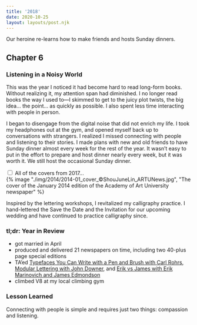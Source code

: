 ```yaml
---
title: '2018'
date: 2020-10-25
layout: layouts/post.njk
---
```


<span class="small-caps">Our heroine re-learns how to make friends</span> and hosts Sunday dinners.

<!-- excerpt -->

<h2>Chapter 6</h2>
<h3>Listening in a Noisy World</h3>

This was the year I noticed it had become hard to read long-form books. Without realizing it, my attention span had diminished. I no longer read books the way I used to—I skimmed to get to the juicy plot twists, the big idea... the point... as quickly as possible. I also spent less time interacting with people in person.

I began to disengage from the digital noise that did not enrich my life. I took my headphones out at the gym, and opened myself back up to conversations with strangers. I realized I missed connecting with people and listening to their stories. I made plans with new and old friends to have Sunday dinner almost every week for the rest of the year. It wasn’t easy to put in the effort to prepare and host dinner nearly every week, but it was worth it. We still host the occasional Sunday dinner.

<div class="accordion">
<input type="checkbox" id="2018" class="accordion__input">
<label for="2018" class="accordion__label">All of the covers from 2017...</label>
  <div class="img-container">
  {% image "./img/2014/2014-01_cover_©ShouJuneLin_ARTUNews.jpg", "The cover of the January 2014 edition of the Academy of Art University newspaper" %}
  </div>
</div>

Inspired by the lettering workshops, I revitalized my calligraphy practice. I hand-lettered the Save the Date and the Invitation for our upcoming wedding and have continued to practice calligraphy since.

### tl;dr: Year in Review

* got married in April
* produced and delivered 21 newspapers on time, including two 40-plus page special editions
* TA’ed [Typefaces You Can Write with a Pen and Brush with Carl Rohrs](http://coopertype.org/event/typefaces_you_can_write_with_a_pen_brush_2), [Modular Lettering with John Downer](https://letterformarchive.org/events/view/modular-lettering/), and [Erik vs James with Erik Marinovich and James Edmondson](http://coopertype.org/event/erik_vs_james)
* climbed V8 at my local climbing gym

### Lesson Learned
Connecting with people is simple and requires just two things: compassion and listening. 